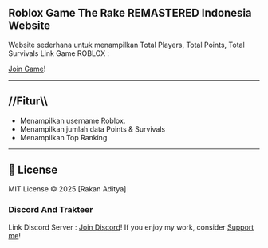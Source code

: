 ## Roblox Game The Rake REMASTERED Indonesia Website

Website sederhana untuk menampilkan  Total Players, Total Points, Total Survivals
Link Game ROBLOX :

[Join Game](https://www.roblox.com/games/11399819772/The-Rake-REMASTERED-Indonesia)!

---

## //Fitur\\\
- Menampilkan username Roblox.
- Menampilkan jumlah data Points & Survivals
- Menampilkan Top Ranking

---

## 📄 License
MIT License © 2025 [Rakan Aditya]

### Discord And Trakteer
Link Discord Server : [Join Discord](https://discord.com/invite/qjnSUrv3aa)!
If you enjoy my work, consider [Support me](https://trakteer.id/RakanAditya/tip)!
